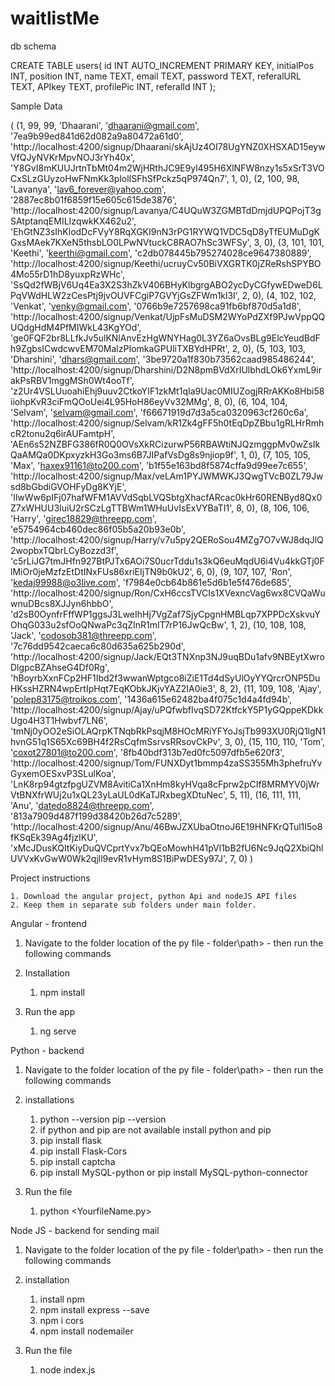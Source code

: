 # waitlistMe

db schema

CREATE TABLE users(
   id INT AUTO_INCREMENT PRIMARY KEY,
   initialPos INT,
   position INT,
   name TEXT,
   email TEXT,
   password TEXT,
   referalURL TEXT,
   APIkey TEXT,
   profilePic INT,
   referalId INT
);

Sample Data

(
	(1, 99, 99, 'Dhaarani', 'dhaarani@gmail.com', '7ea9b99ed841d62d082a9a80472a61d0', 'http://localhost:4200/signup/Dhaarani/skAjUz4OI78UgYNZ0XHSXAD15eywVfQJyNVKrMpvNOJ3rYh40x', 'Y8GvI8mKUUJrtnTbMt04m2WjHRthJC9E9yl495H6XlNFW8nzy1s5xSrT3VOCxSLzGUyzoHwFNmKk3plolISFhSfPckz5qP974Qn7', 1, 0), 
	(2, 100, 98, 'Lavanya', 'lav6_forever@yahoo.com', '2887ec8b01f6859f15e605c615de3876', 'http://localhost:4200/signup/Lavanya/C4UQuW3ZGMBTdDmjdUPQPojT3gSAtptanqEMILIzqwkKX462u2', 'EhGtNZ3sIhKlodDcFVyY8RqXGKI9nN3rPG1RYWQ1VDC5qD8yTfEUMuDgKGxsMAek7KXeN5thsbLO0LPwNVtuckC8RAO7hSc3WFSy', 3, 0), 
	(3, 101, 101, 'Keethi', 'keerthi@gmail.com', 'c2db078445b795274028ce9647380889', 'http://localhost:4200/signup/Keethi/ucruyCv50BiVXGRTK0jZReRshSPYBO4Mo55rD1hD8yuxpRzWHc', 'SsQd2fWBjV6Uq4Ea3X2S3hZkV406BHyKlbgrgABO2ycDyCGfywEDweD6LPqVWdHLW2zCesPtj9jvOUVFCgiP7GVYjGsZFWm1kl3I', 2, 0), 
	(4, 102, 102, 'Venkat', 'venky@gmail.com', '0766b9e7257698ca91fb6bf870d5a1d8', 'http://localhost:4200/signup/Venkat/UjpFsMuDSM2WYoPdZXf9PJwVppQQUQdgHdM4PfMIWkL43KgYOd', 'ge0FQF2br8LLfkJv5ulKNlAnvEzHgWNYHag0L3YZ6aOvsBLg9ElcYeudBdFh9ZgbsICwdcwvEM70MalzPIomkaGPUliTXBYdHPRt', 2, 0), 
	(5, 103, 103, 'Dharshini', 'dhars@gmail.com', '3be9720a1f830b73562caad985486244', 'http://localhost:4200/signup/Dharshini/D2N8pmBVdXrIUlbhdLOk6YxmL9irakPsRBV1mggMSh0Wt4ooTf', 'z2Ur4VSLUuoahiEhj9uuv2CtkoYIF1zkMt1qIa9Uac0MIUZogjRRrAKKo8Hbi58iiohpKvR3ciFmQOoUei4L95HoH86eyVv32MMg', 8, 0), 
	(6, 104, 104, 'Selvam', 'selvam@gmail.com', 'f66671919d7d3a5ca0320963cf260c6a', 'http://localhost:4200/signup/Selvam/kR1Zk4gFF5h0tEqDpZBbu1gRLHrRmhcR2tonu2q6irAUFamtpH', 'AEn6s52NZBFG386fR0Q0OVsXkRCizurwP56RBAWtiNJQzmggpMv0wZsIkQaAMQa0DKpxyzkH3Go3ms6B7JIPafVsDg8s9njiop9f', 1, 0), 
	(7, 105, 105, 'Max', 'haxex91161@to200.com', 'b1f55e163bd8f5874cffa9d99ee7c655', 'http://localhost:4200/signup/Max/veLAm1PYJWMWKJ3QwgTVcB0ZL79Jwsd8bGbdiGVOHFyDg8KYjE', 'IlwWw6pIFj07hafWFM1AVVdSqbLVQSbtgXhacfARcac0kHr60RENByd8Qx0Z7xWHUU3IuiU2rSCzLgTTBWm1WHuUvIsExVYBaTI1', 8, 0), 
	(8, 106, 106, 'Harry', 'girec18829@threepp.com', 'e5754964cb460dec86f05b5a20b93e0b', 'http://localhost:4200/signup/Harry/v7u5py2QERoSou4MZg7O7vWJ8dqJlQ2wopbxTQbrLCyBozzd3f', 'c5rLiJG7tmJHfn927BtPJTx6AOi7S0ucrTddu1s3kQ6euMqdU6i4Vu4kkGTj0FlMiOr0jeMzfzEtDtINxFUs86xriEIjTN9b0kU2', 6, 0), 
	(9, 107, 107, 'Ron', 'kedaj99988@o3live.com', 'f7984e0cb64b861e5d6b1e5f476de685', 'http://localhost:4200/signup/Ron/CxH6ccsTVCIs1XVexncVag6wx8CVQaWuwnuDBcs8XJJyn6hbbO', 'd2sB0OynfrFffWP1ggsJ3LweIhHj7VgZaf7SjyCpgnHMBLqp7XPPDcXskvuYOhqG033u2sfOoQNwaPc3qZInR1mIT7rP16JwQcBw', 1, 2), 
	(10, 108, 108, 'Jack', 'codosob381@threepp.com', '7c76dd9542caeca6c80d635a625b290d', 'http://localhost:4200/signup/Jack/EQt3TNXnp3NJ9uqBDu1afv9NBEytXwroDlgpcBZAhseG4Df0Rg', 'hBoyrbXxnFCp2HF1Ibd2f3wwanWptgco8iZiE1Td4dSyUlOyYYQrcrONP5DuHKssHZRN4wpErtIpHqt7EqKObkJKjvYAZ2IA0ie3', 8, 2), 
	(11, 109, 108, 'Ajay', 'polep83175@troikos.com', '1436a615e62482ba4f075c1d4a4fd94b', 'http://localhost:4200/signup/Ajay/uPQfwbfIvqSD72KtfckY5P1yGQppeKDkkUgo4H3T1Hwbvf7LN6', 'tmNj0yOO2eSiOLAQrpKTNqbRkPsqjM8HOcMRiYFYoJsjTb993XU0RjQ1lgN1hvnG51q1S65Xc69BH4f2RsCqfmSsrvsRRsovCkPv', 3, 0), 
	(15, 110, 110, 'Tom', 'coxot27801@to200.com', '8fb40bdf313b7ed0fc5097dfb5e620f3', 'http://localhost:4200/signup/Tom/FUNXDyt1bmmp4zaSS355Mh3phefruYvGyxemOESxvP3SLulKoa', 'LnK8rp94gtzfpgUZVM8AvitiCa1XnHm8kyHVqa8cFprw2pCIf8MRMYV0jWrVtBNXfrWUj2u1xQL23yLaUL0dKaTJRxbegXDtuNec', 5, 11), 
	(16, 111, 111, 'Anu', 'datedo8824@threepp.com', '813a7909d487f199d38420b26d7c5289', 'http://localhost:4200/signup/Anu/46BwJZXUbaOtnoJ6E19HNFKrQTul1I5o8fKSqEk39Ag4fjzIKU', 'xMcJDusKQItKiyDuQVCprtYvx7bQEoMowhH41pVl1bB2fU6Nc9JqQ2XbiQhlUVVxKvGwW0Wk2qjll9evR1vHym8S1BiPwDESy97J', 7, 0)
)


Project instructions

	1. Download the angular project, python Api and nodeJS API files
	2. Keep them in separate sub folders under main folder.

Angular - frontend

1. Navigate to the folder location of the py file - folder\path> - then run the following commands

2. Installation
 
 	1. npm install
	
3. Run the app

	1. ng serve

Python - backend

1. Navigate to the folder location of the py file - folder\path> - then run the following commands

2. installations

	1. python --version
		pip --version
	2. if python and pip are not available
		install python and pip
	3. pip install flask
	4. pip install Flask-Cors
	5. pip install captcha
	6. pip install MySQL-python or pip install MySQL-python-connector

3. Run the file

	1. python <YourfileName.py>

Node JS - backend for sending mail

1. Navigate to the folder location of the py file - folder\path> - then run the following commands

2. installation
	
	1. install npm
	2. npm install express --save
	3. npm i cors
	4. npm install nodemailer

3. Run the file

	1. node index.js
